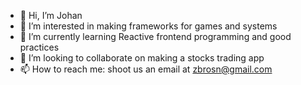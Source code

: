 - 👋 Hi, I’m Johan
- 👀 I’m interested in making frameworks for games and systems
- 🌱 I’m currently learning Reactive frontend programming and good practices
- 💞️ I’m looking to collaborate on making a stocks trading app
- 📫 How to reach me: shoot us an email at zbrosn@gmail.com

<!---
youhengzhou/youhengzhou is a ✨ special ✨ repository because its `README.md` (this file) appears on your GitHub profile.
You can click the Preview link to take a look at your changes.
--->
